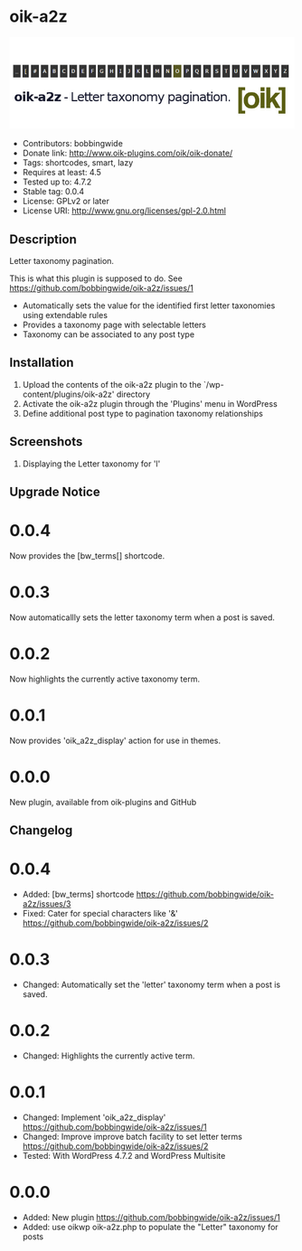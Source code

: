 # oik-a2z 
![banner](https://raw.githubusercontent.com/bobbingwide/oik-a2z/master/assets/oik-a2z-banner-772x250.jpg)
* Contributors: bobbingwide
* Donate link: http://www.oik-plugins.com/oik/oik-donate/
* Tags: shortcodes, smart, lazy
* Requires at least: 4.5
* Tested up to: 4.7.2
* Stable tag: 0.0.4
* License: GPLv2 or later
* License URI: http://www.gnu.org/licenses/gpl-2.0.html

## Description 

Letter taxonomy pagination.

This is what this plugin is supposed to do.
See https://github.com/bobbingwide/oik-a2z/issues/1

- Automatically sets the value for the identified first letter taxonomies using extendable rules
- Provides a taxonomy page with selectable letters
- Taxonomy can be associated to any post type



## Installation 
1. Upload the contents of the oik-a2z plugin to the `/wp-content/plugins/oik-a2z' directory
1. Activate the oik-a2z plugin through the 'Plugins' menu in WordPress
1. Define additional post type to pagination taxonomy relationships

## Screenshots 
1. Displaying the Letter taxonomy for 'l'

## Upgrade Notice 
# 0.0.4 
Now provides the [bw_terms[] shortcode.

# 0.0.3 
Now automaticallly sets the letter taxonomy term when a post is saved.

# 0.0.2 
Now highlights the currently active taxonomy term.

# 0.0.1 
Now provides 'oik_a2z_display' action for use in themes.

# 0.0.0 
New plugin, available from oik-plugins and GitHub

## Changelog 
# 0.0.4 
* Added: [bw_terms] shortcode https://github.com/bobbingwide/oik-a2z/issues/3
* Fixed: Cater for special characters like '&' https://github.com/bobbingwide/oik-a2z/issues/2

# 0.0.3 
* Changed: Automatically set the 'letter' taxonomy term when a post is saved.

# 0.0.2 
* Changed: Highlights the currently active term.

# 0.0.1 
* Changed: Implement 'oik_a2z_display' https://github.com/bobbingwide/oik-a2z/issues/1
* Changed: Improve improve batch facility to set letter terms https://github.com/bobbingwide/oik-a2z/issues/2
* Tested: With WordPress 4.7.2 and WordPress Multisite

# 0.0.0 
* Added: New plugin https://github.com/bobbingwide/oik-a2z/issues/1
* Added: use oikwp oik-a2z.php to populate the "Letter" taxonomy for posts


